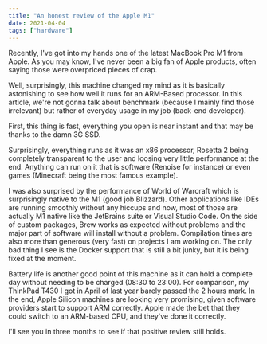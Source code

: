 ```yaml
---
title: "An honest review of the Apple M1"
date: 2021-04-04
tags: ["hardware"]
---
```


Recently, I've got into my hands one of the latest MacBook Pro M1 from Apple. As you may know, I've never been a big fan of Apple products, often saying those were overpriced pieces of crap.

Well, surprisingly, this machine changed my mind as it is basically astonishing to see how well it runs for an ARM-Based processor. In this article, we're not gonna talk about benchmark (because I mainly find those irrelevant) but rather of everyday usage in my job (back-end developer).

First, this thing is fast, everything you open is near instant and that may be thanks to the damn 3G SSD.

Surprisingly, everything runs as it was an x86 processor, Rosetta 2 being completely transparent to the user and loosing very little performance at the end. Anything can run on it that is software (Renoise for instance) or even games (Minecraft being the most famous example).

I was also surprised by the performance of World of Warcraft which is surprisingly native to the M1 (good job Blizzard).
Other applications like IDEs are running smoothly without any hiccups and now, most of those are actually M1 native like the JetBrains suite or Visual Studio Code. On the side of custom packages, Brew works as expected without problems and the major part of software will install without a problem. Compilation times are also more than generous (very fast) on projects I am working on. The only bad thing I see is the Docker support that is still a bit junky, but it is being fixed at the moment.

Battery life is another good point of this machine as it can hold a complete day without needing to be charged (08:30 to 23:00). For comparison, my ThinkPad T430 I got in April of last year barely passed the 2 hours mark.
In the end, Apple Silicon machines are looking very promising, given software providers start to support ARM correctly. Apple made the bet that they could switch to an ARM-based CPU, and they've done it correctly.

I'll see you in three months to see if that positive review still holds.
